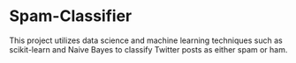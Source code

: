 # Spam-Classifier

This project utilizes data science and machine learning techniques such as scikit-learn and Naive Bayes to classify Twitter posts as either spam or ham.
